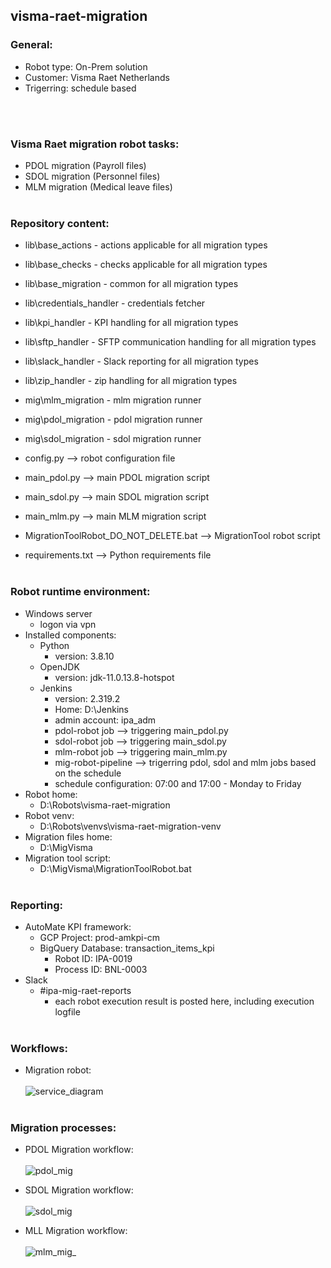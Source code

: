 ## visma-raet-migration
### General: 
* Robot type: On-Prem solution
* Customer: Visma Raet Netherlands
* Trigerring: schedule based 

<br></br>
### Visma Raet migration robot tasks:
* PDOL migration (Payroll files)
* SDOL migration (Personnel files)
* MLM migration (Medical leave files)
<br></br>
### Repository content:
* lib\base_actions - actions applicable for all migration types
* lib\base_checks - checks applicable for all migration types
* lib\base_migration - common for all migration types
* lib\credentials_handler - credentials fetcher
* lib\kpi_handler - KPI handling for all migration types
* lib\sftp_handler - SFTP communication handling for all migration types
* lib\slack_handler - Slack reporting for all migration types
* lib\zip_handler - zip handling for all migration types

* mig\mlm_migration - mlm migration runner
* mig\pdol_migration - pdol migration runner
* mig\sdol_migration - sdol migration runner

* config.py --> robot configuration file
* main_pdol.py --> main PDOL migration script
* main_sdol.py --> main SDOL migration script
* main_mlm.py --> main MLM migration script
* MigrationToolRobot_DO_NOT_DELETE.bat --> MigrationTool robot script
* requirements.txt --> Python requirements file
<br></br>
### Robot runtime environment:
* Windows server 
  * logon via vpn
* Installed components:
  * Python 
    * version: 3.8.10 
  * OpenJDK
    * version: jdk-11.0.13.8-hotspot
  * Jenkins
    * version: 2.319.2
    * Home: D:\Jenkins
    * admin account: ipa_adm
    * pdol-robot job --> triggering main_pdol.py
    * sdol-robot job --> triggering main_sdol.py
    * mlm-robot job --> triggering main_mlm.py
    * mig-robot-pipeline --> trigerring pdol, sdol and mlm jobs based on the schedule 
    * schedule configuration: 07:00 and 17:00 - Monday to Friday
 * Robot home: 
    * D:\Robots\visma-raet-migration
 * Robot venv: 
    * D:\Robots\venvs\visma-raet-migration-venv
 * Migration files home: 
    * D:\MigVisma 
 * Migration tool script:
    * D:\MigVisma\MigrationToolRobot.bat 
<br></br>

### Reporting:
* AutoMate KPI framework:
  *  GCP Project: prod-amkpi-cm
  *  BigQuery Database: transaction_items_kpi
     * Robot ID: IPA-0019
     * Process ID: BNL-0003   
* Slack
  * #ipa-mig-raet-reports
    * each robot execution result is posted here, including execution logfile 
<br></br>

### Workflows:
* Migration robot:<br></br>
![service_diagram](https://user-images.githubusercontent.com/74961891/155693218-82d01570-4bc9-493a-a40e-7f2ecf15c717.png)
<br></br>
### Migration processes:
* PDOL Migration workflow:<br></br>
![pdol_mig](https://user-images.githubusercontent.com/74961891/151948811-401d7b4f-dc4d-482e-82b3-5b80d61790b6.png)

* SDOL Migration workflow:<br></br>
![sdol_mig](https://user-images.githubusercontent.com/74961891/151948738-84780258-5cb2-4a7f-aa9f-75983c98ebe1.png)

* MLL Migration workflow:<br></br>
![mlm_mig_](https://user-images.githubusercontent.com/74961891/154425641-e9a2dd63-8b51-4a6a-acd7-6cfe27161740.png)
